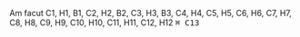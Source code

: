 Am facut C1, H1, B1, C2, H2, B2, C3, H3, B3, C4, H4, C5, H5, C6, H6, C7, H7, C8, H8, C9, H9, C10, H10, C11, H11, C12, H12
<kbd>⌘ C13 </kbd>
